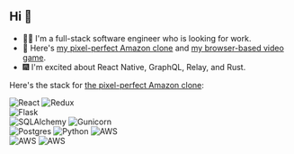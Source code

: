 ## Hi 👋

- 👨‍💻 I'm a full-stack software engineer who is looking for work.
- 💪 Here's [my pixel-perfect Amazon clone](https://mattkleinsmith.dev/) and [my browser-based video game](https://mattblock.io/).
- 🎆 I'm excited about React Native, GraphQL, Relay, and Rust.

Here's the stack for [the pixel-perfect Amazon clone](https://mattkleinsmith.dev/):

![React](https://img.shields.io/badge/react-%2320232a.svg?style=for-the-badge&logo=react&logoColor=%2361DAFB)
![Redux](https://img.shields.io/badge/redux-%23593d88.svg?style=for-the-badge&logo=redux&logoColor=white)
<br/>
![Flask](https://img.shields.io/badge/flask⠀⠀⠀⠀⠀⠀⠀⠀⠀⠀⠀⠀⠀⠀⠀⠀⠀⠀⠀⠀⠀⠀⠀⠀⠀-%23000000.svg?style=for-the-badge&logo=flask&logoColor=%23FFFFFF)
<br/>
![SQLAlchemy](https://img.shields.io/badge/sqlalchemy⠀⠀⠀⠀-424242?style=for-the-badge&logo=academia&logoColor=d71f00)
![Gunicorn](https://img.shields.io/badge/gunicorn⠀-%23FFFFFF.svg?style=for-the-badge&logo=gunicorn&logoColor=%23298629)
<br/>
![Postgres](https://img.shields.io/badge/postgres-%23316192.svg?style=for-the-badge&logo=postgresql&logoColor=white)
![Python](https://img.shields.io/badge/python⠀⠀⠀⠀⠀⠀⠀⠀⠀⠀-376c99?style=for-the-badge&logo=python&logoColor=f7d34b)
![AWS](https://img.shields.io/badge/AWS_CLOUDFRONT-%23232f3e.svg?style=for-the-badge&logo=amazonaws&logoColor=ec912d)
<br/>
![AWS](https://img.shields.io/badge/AMAZON_LINUX_2_(EC2_instance)⠀⠀⠀-%23232f3e.svg?style=for-the-badge&logo=amazonaws&logoColor=ec912d)
![AWS](https://img.shields.io/badge/AWS_S3⠀⠀⠀⠀⠀⠀⠀⠀⠀-%23232f3e.svg?style=for-the-badge&logo=amazonaws&logoColor=ec912d)
